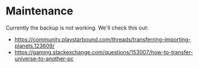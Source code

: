 # Maintenance
Currently the backup is not working. We'll check this out:

* https://community.playstarbound.com/threads/transferring-importing-planets.123609/
* https://gaming.stackexchange.com/questions/153007/how-to-transfer-universe-to-another-pc
